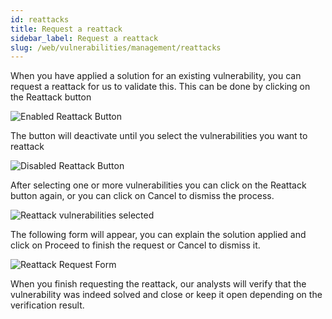 ```yaml
---
id: reattacks
title: Request a reattack
sidebar_label: Request a reattack
slug: /web/vulnerabilities/management/reattacks
---
```


When you have applied a solution for an existing vulnerability, you can request a
reattack for us to validate this. This can be done by clicking on the Reattack
button

![Enabled Reattack Button](/img/web/vulnerabilities/management/reattack_button_enabled.png)

The button will deactivate until you select the vulnerabilities you want to reattack

![Disabled Reattack Button](/img/web/vulnerabilities/management/reattack_button_disabled.png)

After selecting one or more vulnerabilities you can click on the Reattack button again,
or you can click on Cancel to dismiss the process.

![Reattack vulnerabilities selected](/img/web/vulnerabilities/management/reattack_vulnselect.png)

The following form will appear, you can explain the solution applied and click on Proceed
to finish the request or Cancel to dismiss it.

![Reattack Request Form](/img/web/vulnerabilities/management/reattack_form.png)

When you finish requesting the reattack, our analysts will verify that the vulnerability
was indeed solved and close or keep it open depending on the verification result.
